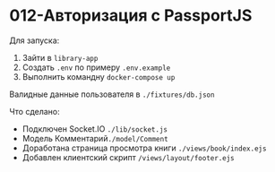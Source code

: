 # 012-Авторизация с PassportJS
Для запуска:
1) Зайти в `library-app`
2) Создать `.env` по примеру `.env.example`
3) Выполнить командну `docker-compose up`

Валидные данные пользователя в `./fixtures/db.json`


Что сделано:
- Подключен Socket.IO `./lib/socket.js`
- Модель Комментарий`./model/Comment`
- Доработана страница просмотра книги `./views/book/index.ejs`
- Добавлен клиентский скрипт `/views/layout/footer.ejs `

